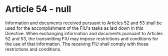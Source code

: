 # Article 54 - null


Information and documents received pursuant to Articles 52 and 53 shall be used for the accomplishment of the FIU's tasks as laid down in this Directive. When exchanging information and documents pursuant to Articles 52 and 53, the transmitting FIU may impose restrictions and conditions for the use of that information. The receiving FIU shall comply with those restrictions and conditions.
